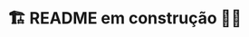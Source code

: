 # 🏗️ README em construção 👷🏾

<!-- # <h1 align="center"> ✍🏾 Blogs API 📹🛒 </h1>

[imagem da documentação aqui]
## Descrição:

<p text-align="justify"></p>

## Ferramentas de desenvolvimento:

<div align="left">
<img src="https://cdn.jsdelivr.net/gh/devicons/devicon/icons/docker/docker-original.svg" height="50" alt="Docker_logo"  />
<img src="https://cdn.jsdelivr.net/gh/devicons/devicon/icons/mysql/mysql-original.svg" height="45" alt="Mysql_logo"  />
<img src="https://cdn.jsdelivr.net/gh/devicons/devicon/icons/nodejs/nodejs-original.svg" height="45" alt="NodeJs_logo"  />
<img src="https://cdn.jsdelivr.net/gh/devicons/devicon/icons/express/express-original.svg" height="45" alt="Express_logo"  />
<img src="https://seeklogo.com/images/P/postman-logo-F43375A2EB-seeklogo.com.png" height="45" alt="Postman_logo"  />
<img src="https://seeklogo.com/images/S/swagger-logo-A49F73BAF4-seeklogo.com.png" height="45" alt="Swagger_logo"  />

[Texto aqui!]
</div>

## Consultando a documentação por meio do **Postman**:

Clique e escolha entre **Fork collection** ou **View collection**

[![Run in Postman](https://run.pstmn.io/button.svg)]()

## Rodando o projeto na sua máquina:

1. Escolha um diretório e clone o repositório utilizando **git clone**:
```
  git clone git@github.com:AirelRibeiro/blogs-api.git
```

2. Acesse o diretório do projeto **store-manager** e instale as dependências:
```
  cd blogs-api
  npm install
```

3. Então rode **npm start** para iniciar a aplicação:
```
  npm start
```

4. Por fim, acesse o projeto via navegador, usando a seguinte url:
```
  http://localhost:3000
```

5. Para acessar a documentação da API, vá para o endpoint **/docs**:
```
  http://localhost:3000/docs
```
-->


